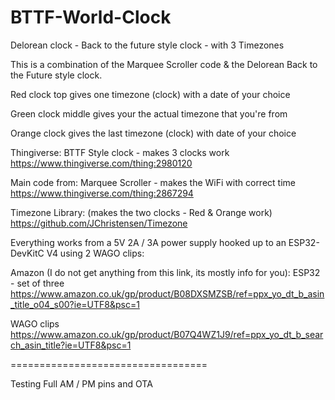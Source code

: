 # BTTF-World-Clock
Delorean clock - Back to the future style clock - with 3 Timezones

This is a combination of the Marquee Scroller code & the Delorean Back to the Future style clock.

Red clock top gives one timezone (clock) with a date of your choice

Green clock middle gives your the actual timezone that you're from

Orange clock gives the last timezone (clock) with date of your choice

Thingiverse:
BTTF Style clock - makes 3 clocks work
https://www.thingiverse.com/thing:2980120

Main code from:
Marquee Scroller - makes the WiFi with correct time
https://www.thingiverse.com/thing:2867294

Timezone Library: (makes the two clocks - Red & Orange work)
https://github.com/JChristensen/Timezone

Everything works from a 5V 2A / 3A power supply hooked up to an ESP32-DevKitC V4
using 2 WAGO clips:

Amazon (I do not get anything from this link, its mostly info for you):
ESP32 - set of three
https://www.amazon.co.uk/gp/product/B08DXSMZSB/ref=ppx_yo_dt_b_asin_title_o04_s00?ie=UTF8&psc=1

WAGO clips
https://www.amazon.co.uk/gp/product/B07Q4WZ1J9/ref=ppx_yo_dt_b_search_asin_title?ie=UTF8&psc=1


==================================

Testing Full AM / PM pins and OTA

